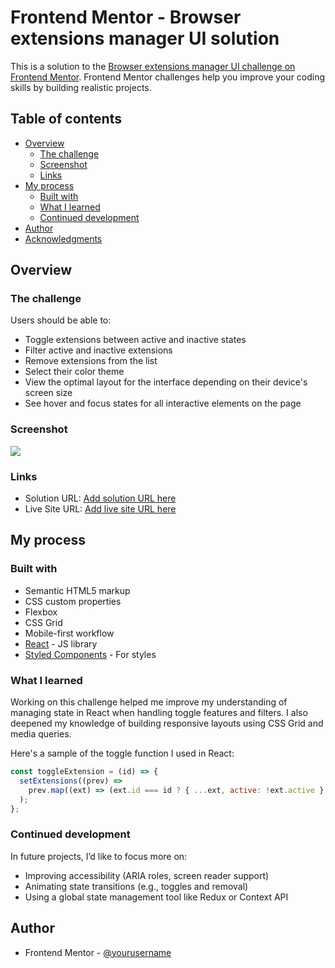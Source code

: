 # Frontend Mentor - Browser extensions manager UI solution

This is a solution to the [Browser extensions manager UI challenge on Frontend Mentor](https://www.frontendmentor.io/challenges/browser-extension-manager-ui-yNZnOfsMAp). Frontend Mentor challenges help you improve your coding skills by building realistic projects.

## Table of contents

- [Overview](#overview)
  - [The challenge](#the-challenge)
  - [Screenshot](#screenshot)
  - [Links](#links)
- [My process](#my-process)
  - [Built with](#built-with)
  - [What I learned](#what-i-learned)
  - [Continued development](#continued-development)
- [Author](#author)
- [Acknowledgments](#acknowledgments)

## Overview

### The challenge

Users should be able to:

- Toggle extensions between active and inactive states
- Filter active and inactive extensions
- Remove extensions from the list
- Select their color theme
- View the optimal layout for the interface depending on their device's screen size
- See hover and focus states for all interactive elements on the page

### Screenshot

![](./screenshot.jpg)

### Links

- Solution URL: [Add solution URL here](https://your-solution-url.com)
- Live Site URL: [Add live site URL here](https://your-live-site-url.com)

## My process

### Built with

- Semantic HTML5 markup
- CSS custom properties
- Flexbox
- CSS Grid
- Mobile-first workflow
- [React](https://reactjs.org/) - JS library
- [Styled Components](https://styled-components.com/) - For styles

### What I learned

Working on this challenge helped me improve my understanding of managing state in React when handling toggle features and filters. I also deepened my knowledge of building responsive layouts using CSS Grid and media queries.

Here's a sample of the toggle function I used in React:

```js
const toggleExtension = (id) => {
  setExtensions((prev) =>
    prev.map((ext) => (ext.id === id ? { ...ext, active: !ext.active } : ext))
  );
};
```

### Continued development

In future projects, I’d like to focus more on:

- Improving accessibility (ARIA roles, screen reader support)
- Animating state transitions (e.g., toggles and removal)
- Using a global state management tool like Redux or Context API

## Author

- Frontend Mentor - [@yourusername](https://www.frontendmentor.io/profile/nickonyi)
